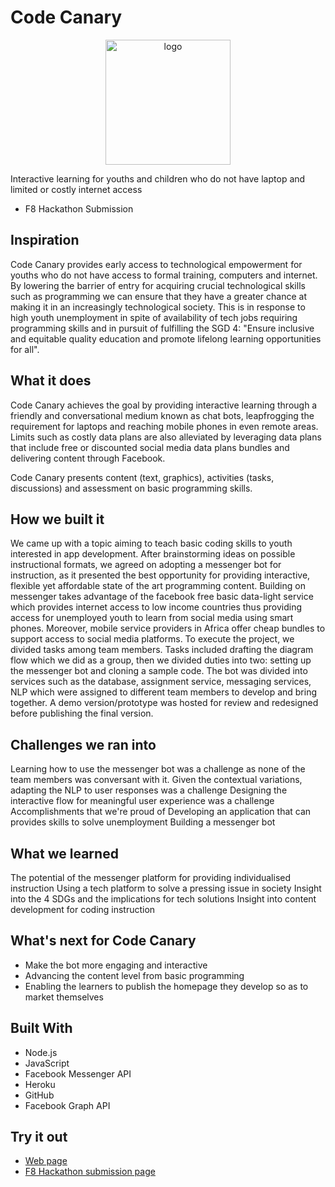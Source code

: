 # Code Canary
<p align="center">
<img src="https://i.imgur.com/L8gxQk0.png" alt="logo" height=200/>
</p>

Interactive learning for youths and children who do not have laptop and limited or costly internet access
- F8 Hackathon Submission

## Inspiration
Code Canary provides early access to technological empowerment for youths who do not have access to formal training, computers and internet. By lowering the barrier of entry for acquiring crucial technological skills such as programming we can ensure that they have a greater chance at making it in an increasingly technological society. This is in response to high youth unemployment in spite of availability of tech jobs requiring programming skills and in pursuit of fulfilling the SGD 4: "Ensure inclusive and equitable quality education and promote lifelong learning opportunities for all".

## What it does
Code Canary achieves the goal by providing interactive learning through a friendly and conversational medium known as chat bots, leapfrogging the requirement for laptops and reaching mobile phones in even remote areas. Limits such as costly data plans are also alleviated by leveraging data plans that include free or discounted social media data plans bundles and delivering content through Facebook.

Code Canary presents content (text, graphics), activities (tasks, discussions) and assessment on basic programming skills.

## How we built it
We came up with a topic aiming to teach basic coding skills to youth interested in app development. After brainstorming ideas on possible instructional formats, we agreed on adopting a messenger bot for instruction, as it presented the best opportunity for providing interactive, flexible yet affordable state of the art programming content. Building on messenger takes advantage of the facebook free basic data-light service which provides internet access to low income countries thus providing access for unemployed youth to learn from social media using smart phones. Moreover, mobile service providers in Africa offer cheap bundles to support access to social media platforms. To execute the project, we divided tasks among team members. Tasks included drafting the diagram flow which we did as a group, then we divided duties into two: setting up the messenger bot and cloning a sample code. The bot was divided into services such as the database, assignment service, messaging services, NLP which were assigned to different team members to develop and bring together. A demo version/prototype was hosted for review and redesigned before publishing the final version.

## Challenges we ran into
Learning how to use the messenger bot was a challenge as none of the team members was conversant with it.
Given the contextual variations, adapting the NLP to user responses was a challenge
Designing the interactive flow for meaningful user experience was a challenge
Accomplishments that we're proud of
Developing an application that can provides skills to solve unemployment
Building a messenger bot

## What we learned
The potential of the messenger platform for providing individualised instruction
Using a tech platform to solve a pressing issue in society
Insight into the 4 SDGs and the implications for tech solutions
Insight into content development for coding instruction

## What's next for Code Canary
- Make the bot more engaging and interactive
- Advancing the content level from basic programming
- Enabling the learners to publish the homepage they develop so as to market themselves

## Built With
- Node.js
- JavaScript
- Facebook Messenger API
- Heroku
- GitHub
- Facebook Graph API

## Try it out
- [Web page](https://codecanary.now.sh/)
- [F8 Hackathon submission page](https://devpost.com/software/icode)

